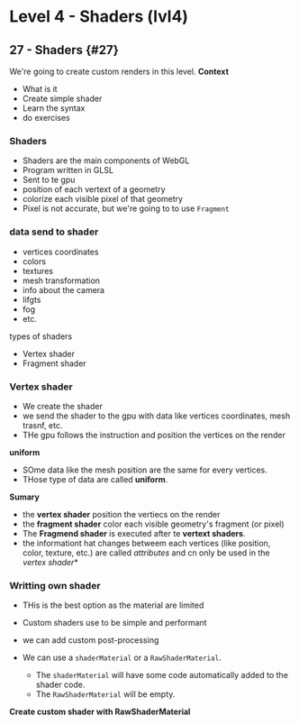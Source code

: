 # Level 4 - Shaders (lvl4)

## 27 - Shaders {#27}
We're going to create custom renders in this level.
**Context**
* What is it
* Create simple shader
* Learn the syntax
* do exercises


### Shaders
* Shaders are the main components of WebGL
* Program written in GLSL
* Sent to te gpu
* position of each vertext of a geometry
* colorize each visible pixel of that geometry
* Pixel is not accurate, but we're going to to use `Fragment `

### data send to shader
* vertices coordinates
* colors
* textures
* mesh transformation
* info about the camera
* lifgts
* fog
* etc.

types of shaders
* Vertex shader
* Fragment shader


### Vertex shader
* We create the shader
* we send the shader to the gpu with data like vertices coordinates, mesh trasnf, etc.
* THe gpu follows the instruction and position the vertices on the render

**uniform**
* SOme data like the mesh position are the same for every vertices.
* THose type of data are called **uniform**.

**Sumary**
* the **vertex shader** position the vertiecs on the render
* the **fragment shader** color each visible geometry's fragment (or pixel) 
* The **Fragmend shader** is executed after te **vertext shaders**.
* the informationt hat changes betweem each vertices (like position, color, texture, etc.) are called *attributes* and cn only be used in the *vertex shader**

### Writting own shader
* THis is the best option as the material are limited
* Custom shaders use to be simple and performant
* we can add custom post-processing

* We can use a `shaderMaterial` or a `RawShaderMaterial`.
   * The `shaderMaterial` will have some code automatically added to the shader code.
   * The `RawShaderMaterial` will be empty.

**Create custom shader with RawShaderMaterial**

